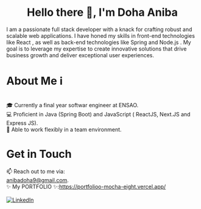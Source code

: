 <h1 align="center">Hello there 👋, I'm Doha Aniba </h1>

I am a passionate full stack developer with a knack for crafting robust and scalable web applications. I have honed my skills in front-end technologies like React , as well as back-end technologies like Spring and Node.js . My goal is to leverage my expertise to create innovative solutions that drive business growth and deliver exceptional user experiences.
 


 # About Me ℹ️
<br>  🎓 Currently a final year softwar engineer at ENSAO.<br>    💻 Proficient in Java (Spring Boot) and JavaScript ( ReactJS, Next.JS and Express JS).<br>    🌱 Able to work flexibly in a team environment.<br> 


 # Get in Touch 
 📫 Reach out to me via:<br>
 anibadoha9@gmail.com.<br>
 ✨ My PORTFOLIO ✨:https://portfolioo-mocha-eight.vercel.app/ <br>
 <br>
 [![LinkedIn](https://img.shields.io/badge/LinkedIn-%230077B5.svg?logo=linkedin&logoColor=white)](https://linkedin.com/in/https://linkedin.com/in/https://www.linkedin.com/in/doha-aniba-ba0336210/) 










